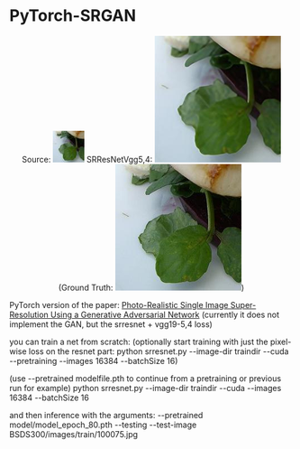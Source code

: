 # PyTorch-SRGAN
<p align="center"> Source: <img src="small.jpg" /> SRResNetVgg5,4: <img src="superresolution.jpg" /> (Ground Truth: <img src="groundtruth.jpg" />)</p>

PyTorch version of the paper: [Photo-Realistic Single Image Super-Resolution Using a Generative Adversarial Network](https://arxiv.org/abs/1609.04802) 
(currently it does not implement the GAN, but the srresnet + vgg19-5,4 loss)

you can train a net from scratch:
(optionally start training with just the pixel-wise loss on the resnet part:
python srresnet.py --image-dir traindir --cuda --pretraining --images 16384 --batchSize 16)

(use --pretrained modelfile.pth to continue from a pretraining or previous run for example)
python srresnet.py --image-dir traindir --cuda --images 16384 --batchSize 16


and then inference with the arguments:
--pretrained model/model_epoch_80.pth --testing --test-image BSDS300/images/train/100075.jpg

